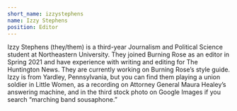 ```yaml
---
short_name: izzystephens
name: Izzy Stephens
position: Editor
---
```

Izzy Stephens (they/them) is a third-year Journalism and Political Science student at Northeastern University. They joined Burning Rose as an editor in Spring 2021 and have experience with writing and editing for The Huntington News. They are currently working on Burning Rose’s style guide. Izzy is from Yardley, Pennsylvania, but you can find them playing a union soldier in Little Women, as a recording on Attorney General Maura Healey’s answering machine, and in the third stock photo on Google Images if you search “marching band sousaphone.” 

